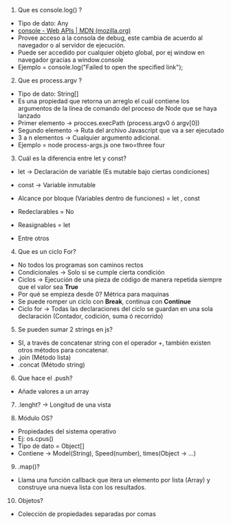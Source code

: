 1. Que es console.log() ?
- Tipo de dato: Any
- [console - Web APIs | MDN (mozilla.org)](https://developer.mozilla.org/en-US/docs/Web/API/console)
- Provee acceso a la consola de debug, este cambia de acuerdo al navegador o al servidor de ejecución.
- Puede ser accedido por cualquier objeto global, por ej window en navegador  gracias a window.console
- Ejemplo =  console.log("Failed to open the specified link");

2. Que es process.argv ?
- Tipo de dato: String[]
- Es una propiedad que retorna un arreglo el cuál contiene los argumentos de la línea de comando del proceso de Node que se haya lanzado
- Primer elemento -> procces.execPath (process.argv0 ó argv[0])
- Segundo elemento -> Ruta del archivo Javascript que va a ser ejecutado
- 3 a n elementos -> Cualquier argumento adicional.
- Ejemplo = node process-args.js one two=three four

3. Cuál es la diferencia entre let y const?
- let -> Declaración de variable (Es mutable bajo ciertas condiciones)
- const -> Variable inmutable

- Alcance por bloque (Variables dentro de funciones) = let , const 
- Redeclarables  = No
- Reasignables = let
- Entre otros

4. Que es un ciclo For?
- No todos los programas son caminos rectos
- Condicionales -> Solo si se cumple cierta condición
- Ciclos -> Ejecución de una pieza de código de manera repetida siempre que el valor sea **True**
- Por qué se empieza desde 0? Métrica para maquinas
- Se puede romper un ciclo con **Break**, continua con **Continue**
- Ciclo for -> Todas las declaraciones del ciclo se guardan en una sola declaración (Contador, codición, suma ó recorrido)

5. Se pueden sumar 2 strings en js?
- SI, a través de concatenar string con el operador +, también existen otros métodos para concatenar.
- .join (Método lista)
- .concat (Método string)

6. Que hace el .push?
- Añade valores a un array

7. .lenght? -> Longitud de una vista

8. Módulo OS?
- Propiedades del sistema operativo
- Ej: os.cpus()
- Tipo de dato = Object[]
- Contiene -> Model(String), Speed(number), times(Object -> ...)

9. .map()?
- Llama una función callback que itera un elemento por lista (Array) y construye una nueva lista con los resultados.

10.  Objetos?
- Colección de propiedades separadas por comas